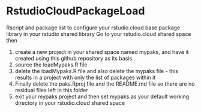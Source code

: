 # RstudioCloudPackageLoad
Rscript and package list to configure your rstudio.cloud base package library in your rstudio shared library
Go to your rstudio.cloud shared space then
1. create a new project in your shared space named mypaks, and have it created using this github repository as its basis
2. source the loadMypaks.R file
3. delete the loadMypaks.R file and also delete the mypaks file - this results in a project with only the list of packages within it
4. Finally delete the paks.Rproj file and the README.md file so there are no residual files left in this folder
5. exit your mypaks project and then set mypaks as your default working directory in your rstudio.cloud shared space
